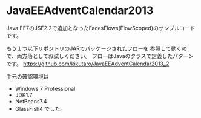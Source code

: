 JavaEEAdventCalendar2013
========================
Java EE7のJSF2.2で追加となったFacesFlows(FlowScoped)のサンプルコードです。

もう１つ以下リポジトリのJARでパッケージされたフローを
参照して動くので、両方落としてお試しください。
フローはJavaのクラスで定義したパターンです。
https://github.com/kikutaro/JavaEEAdventCalendar2013_2

手元の確認環境は
- Windows 7 Professional
- JDK1.7
- NetBeans7.4
- GlassFish4
でした。
